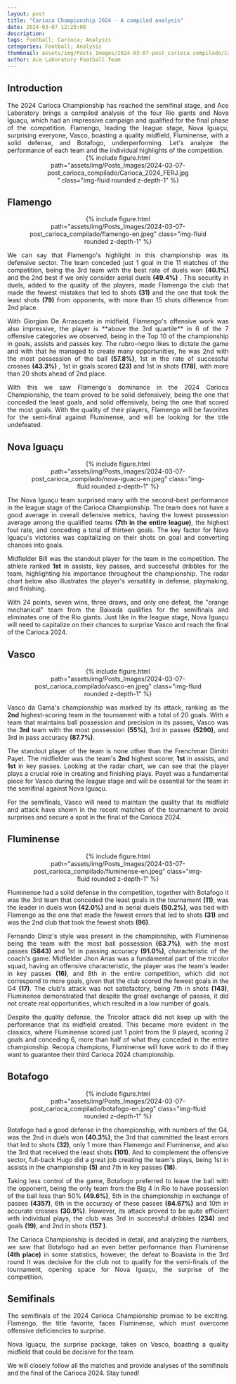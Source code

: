 ```yaml
---
layout: post
title: "Carioca Championship 2024 - A compiled analysis"
date: 2024-03-07 12:20:00
description: 
tags: Football; Carioca; Analysis
categories: Football; Analysis
thumbnail: assets/img/Posts_Images/2024-03-07-post_carioca_compilado/Carioca_2024_FERJ.jpg
author: Ace Laboratory Football Team
---
```


<h2>Introduction</h2>
<div style="text-align: justify"> 
The 2024 Carioca Championship has reached the semifinal stage, and Ace Laboratory brings a compiled analysis of the four Rio giants and Nova Iguaçu, which had an impressive campaign and qualified for the final phase of the competition. Flamengo, leading the league stage, Nova Iguaçu, surprising everyone, Vasco, boasting a quality midfield, Fluminense, with a solid defense, and Botafogo, underperforming. Let's analyze the performance of each team and the individual highlights of the competition.
</div>

<div style="width: 65%; margin: 0 auto; text-align: center;">
{% include figure.html path="assets/img/Posts_Images/2024-03-07-post_carioca_compilado/Carioca_2024_FERJ.jpg" class="img-fluid rounded z-depth-1" %}
</div>


<h2>Flamengo</h2>
<div style="width: 80%; margin: 0 auto; text-align: center;">
{% include figure.html path="assets/img/Posts_Images/2024-03-07-post_carioca_compilado/flamengo-en.jpeg" class="img-fluid rounded z-depth-1" %}
</div>

<div style="text-align: justify"> 
<p align="justify">
We can say that Flamengo's highlight in this championship was its defensive sector. The team conceded just 1 goal in the 11 matches of the competition, being the 3rd team with the best rate of duels won <b>(40.1%)</b> and the 2nd best if we only consider aerial duels <b>(49.4%)</b> . This security in duels, added to the quality of the players, made Flamengo the club that made the fewest mistakes that led to shots <b>(31)</b> and the one that took the least shots <b>(79)</b> from opponents, with more than 15 shots difference from 2nd place.
</p>

<p align="justify">
With Giorgian De Arrascaeta in midfield, Flamengo's offensive work was also impressive, the player is **above the 3rd quartile** in 6 of the 7 offensive categories we observed, being in the Top 10 of the championship in goals, assists and passes key. The rubro-negro likes to dictate the game and with that he managed to create many opportunities, he was 2nd with the most possession of the ball <b>(57.8%)</b>, 1st in the rate of successful crosses <b>(43.3%)</b> , 1st in goals scored <b>(23)</b> and 1st in shots <b>(178)</b>, with more than 20 shots ahead of 2nd place.
</p>

<p align="justify">
With this we saw Flamengo's dominance in the 2024 Carioca Championship, the team proved to be solid defensively, being the one that conceded the least goals, and solid offensively, being the one that scored the most goals. With the quality of their players, Flamengo will be favorites for the semi-final against Fluminense, and will be looking for the title undefeated.
</p>
</div>

<h2>Nova Iguaçu</h2>
<div style="width: 80%; margin: 0 auto; text-align: center;">
{% include figure.html path="assets/img/Posts_Images/2024-03-07-post_carioca_compilado/nova-iguacu-en.jpeg" class="img-fluid rounded z-depth-1" %}
</div>

<div style="text-align: justify"> 
<p align="justify">
The Nova Iguaçu team surprised many with the second-best performance in the league stage of the Carioca Championship. The team does not have a good average in overall defensive metrics, having the lowest possession average among the qualified teams <b>(7th in the entire league)</b>, the highest foul rate, and conceding a total of thirteen goals. The key factor for Nova Iguaçu's victories was capitalizing on their shots on goal and converting chances into goals.
</p>

<p align="justify">
Midfielder Bill was the standout player for the team in the competition. The athlete ranked <b>1st</b> in assists, key passes, and successful dribbles for the team, highlighting his importance throughout the championship. The radar chart below also illustrates the player's versatility in defense, playmaking, and finishing.
</p>

<p align="justify">
With 24 points, seven wins, three draws, and only one defeat, the "orange mechanical" team from the Baixada qualifies for the semifinals and eliminates one of the Rio giants. Just like in the league stage, Nova Iguaçu will need to capitalize on their chances to surprise Vasco and reach the final of the Carioca 2024.
</p>
</div>


<h2>Vasco</h2>
<div style="width: 80%; margin: 0 auto; text-align: center;">
{% include figure.html path="assets/img/Posts_Images/2024-03-07-post_carioca_compilado/vasco-en.jpeg" class="img-fluid rounded z-depth-1" %}
</div>

<div style="text-align: justify">
<p align="justify">
Vasco da Gama's championship was marked by its attack, ranking as the <b>2nd</b> highest-scoring team in the tournament with a total of 20 goals. With a team that maintains ball possession and precision in its passes, Vasco was the <b>3rd</b> team with the most possession <b>(55%)</b>, 3rd in passes <b>(5290)</b>, and 3rd in pass accuracy <b>(87.7%)</b>.
</p>

<p align="justify">
The standout player of the team is none other than the Frenchman Dimitri Payet. The midfielder was the team's <b>2nd</b> highest scorer, <b>1st</b> in assists, and <b>1st</b> in key passes. Looking at the radar chart, we can see that the player plays a crucial role in creating and finishing plays. Payet was a fundamental piece for Vasco during the league stage and will be essential for the team in the semifinal against Nova Iguaçu.
</p>

<p align="justify">
For the semifinals, Vasco will need to maintain the quality that its midfield and attack have shown in the recent matches of the tournament to avoid surprises and secure a spot in the final of the Carioca 2024.
</p>
</div>

<h2>Fluminense</h2>
<div style="width: 80%; margin: 0 auto; text-align: center;">
{% include figure.html path="assets/img/Posts_Images/2024-03-07-post_carioca_compilado/fluminense-en.jpeg" class="img-fluid rounded z-depth-1" %}
</div>
<div style="text-align: justify"> 
<p align="justify">
Fluminense had a solid defense in the competition, together with Botafogo it was the 3rd team that conceded the least goals in the tournament <b>(11)</b>, was the leader in duels won <b>(42.0%)</b> and in aerial duels <b>(50.2%)</b>, was tied with Flamengo as the one that made the fewest errors that led to shots <b>(31)</b> and was the 2nd club that took the fewest shots <b>(96)</b>.
</p>

<p align="justify">
Fernando Diniz's style was present in the championship, with Fluminense being the team with the most ball possession <b>(63.7%)</b>, with the most passes <b>(5843)</b> and 1st in passing accuracy <b>(91.0%)</b>, characteristic of the coach's game. Midfielder Jhon Arias was a fundamental part of the tricolor squad, having an offensive characteristic, the player was the team's leader in key passes <b>(16)</b>, and 8th in the entire competition, which did not correspond to more goals, given that the club scored the fewest goals in the G4 <b>(17)</b>. The club's attack was not satisfactory, being 7th in shots <b>(143)</b>, Fluminense demonstrated that despite the great exchange of passes, it did not create real opportunities, which resulted in a low number of goals.
</p>

<p align="justify">
Despite the quality defense, the Tricolor attack did not keep up with the performance that its midfield created. This became more evident in the classics, where Fluminense scored just 1 point from the 9 played, scoring 2 goals and conceding 6, more than half of what they conceded in the entire championship. Recopa champions, Fluminense will have work to do if they want to guarantee their third Carioca 2024 championship.
</p>


</div>
<h2>Botafogo</h2>
<div style="width: 80%; margin: 0 auto; text-align: center;">
{% include figure.html path="assets/img/Posts_Images/2024-03-07-post_carioca_compilado/botafogo-en.jpeg" class="img-fluid rounded z-depth-1" %}
</div>

<div style="text-align: justify"> 
<p align="justify">
Botafogo had a good defense in the championship, with numbers of the G4, was the 2nd in duels won <b>(40.3%)</b>, the 3rd that committed the least errors that led to shots <b>(32)</b>, only 1 more than Flamengo and Fluminense, and also the 3rd that received the least shots <b>(101)</b>. And to complement the offensive sector, full-back Hugo did a great job creating the team's plays, being 1st in assists in the championship <b>(5)</b> and 7th in key passes <b>(18)</b>.
</p>

<p align="justify">
Taking less control of the game, Botafogo preferred to leave the ball with the opponent, being the only team from the Big 4 in Rio to have possession of the ball less than 50% <b>(49.6%)</b>, 5th in the championship in exchange of passes <b>(4357)</b>, 6th in the accuracy of these passes <b>(84.67%)</b> and 10th in accurate crosses <b>(30.9%)</b>. However, its attack proved to be quite efficient with individual plays, the club was 3rd in successful dribbles <b>(234)</b> and goals <b>(19)</b>, and 2nd in shots <b>(157 )</b>.
</p>

<p align="justify">
The Carioca Championship is decided in detail, and analyzing the numbers, we saw that Botafogo had an even better performance than Fluminense <b>(4th place)</b> in some statistics, however, the defeat to Boavista in the 3rd round It was decisive for the club not to qualify for the semi-finals of the tournament, opening space for Nova Iguaçu, the surprise of the competition.
</p>

</div>
<h2>Semifinals</h2>
<div style="text-align: justify">
<p align="justify">
The semifinals of the 2024 Carioca Championship promise to be exciting. Flamengo, the title favorite, faces Fluminense, which must overcome offensive deficiencies to surprise.
</p>

<p align="justify">
Nova Iguaçu, the surprise package, takes on Vasco, boasting a quality midfield that could be decisive for the team.
</p>

<p align="justify">
We will closely follow all the matches and provide analyses of the semifinals and the final of the Carioca 2024. Stay tuned!
</p>
</div>
